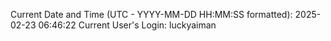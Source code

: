 Current Date and Time (UTC - YYYY-MM-DD HH:MM:SS formatted): 2025-02-23 06:46:22
Current User's Login: luckyaiman
